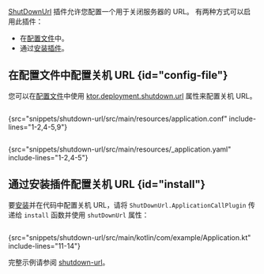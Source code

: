 [//]: # (title: 关机 URL)

<primary-label ref="server-plugin"/>

<tldr>
<var name="example_name" value="shutdown-url"/>
<include from="lib.topic" element-id="download_example"/>
</tldr>

[ShutDownUrl](https://api.ktor.io/ktor-server/ktor-server-core/io.ktor.server.engine/-shut-down-url/index.html) 插件允许您配置一个用于关闭服务器的 URL。
有两种方式可以启用此插件：

- 在[配置文件](#config-file)中。
- 通过[安装插件](#install)。

## 在配置文件中配置关机 URL {id="config-file"}

您可以在[配置文件](server-configuration-file.topic)中使用 [ktor.deployment.shutdown.url](server-configuration-file.topic#predefined-properties) 属性来配置关机 URL。

<tabs group="config">
<tab title="application.conf" group-key="hocon">

```shell
```

{src="snippets/shutdown-url/src/main/resources/application.conf" include-lines="1-2,4-5,9"}

</tab>
<tab title="application.yaml" group-key="yaml">

```yaml
```

{src="snippets/shutdown-url/src/main/resources/_application.yaml" include-lines="1-2,4-5"}

</tab>
</tabs>

## 通过安装插件配置关机 URL {id="install"}

要[安装](server-plugins.md#install)并在代码中配置关机 URL，请将 `ShutDownUrl.ApplicationCallPlugin` 传递给 `install` 函数并使用 `shutDownUrl` 属性：

```kotlin
```

{src="snippets/shutdown-url/src/main/kotlin/com/example/Application.kt" include-lines="11-14"}

完整示例请参阅 [shutdown-url](https://github.com/ktorio/ktor-documentation/tree/%ktor_version%/codeSnippets/snippets/shutdown-url)。